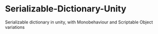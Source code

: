 # Serializable-Dictionary-Unity
Serializable dictionary in unity, with Monobehaviour and Scriptable Object variations
